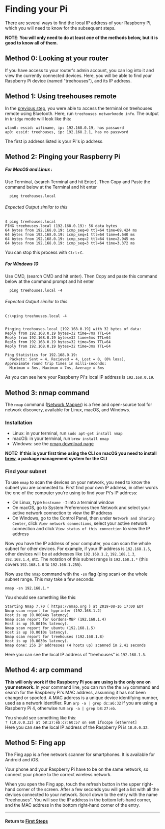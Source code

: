 # Finding your Pi

There are several ways to find the local IP address of your Raspberry Pi, which you will need to know for the subsequent steps.

**NOTE**: **You will only need to do at least *one* of the methods below, but it is good to know all of them.**

## Method 0: Looking at your router

If you have access to your router's admin account, you can log into it and view the currently connected devices.  Here, you will be able to find your Raspberry Pi device (named "treehouses"), and its IP address.

## Method 1: Using treehouses remote

In the [previous step](treehouses-remote.md), you were able to access the terminal on treehouses remote using Bluetooth.  Here, run `treehouses networkmode info`.  The output in `bridge` mode will look like this:
```
wlan0: essid: wifiname, ip: 192.168.0.19, has password
ap0: essid: treehouses, ip: 192.168.2.1, has no password
```
The first ip address listed is your Pi's ip address.


## Method 2: Pinging your Raspberry Pi

##### For MacOS and Linux : 

  Use Terminal, (search Terminal and hit Enter). Then Copy and Paste the command below at the Terminal and hit enter
```
  ping treehouses.local
  ```
  
###### Expected Output similar to this
```
$ ping treehouses.local
PING treehouses.local (192.168.0.19): 56 data bytes
64 bytes from 192.168.0.19: icmp_seq=0 ttl=64 time=69.424 ms
64 bytes from 192.168.0.19: icmp_seq=1 ttl=64 time=4.640 ms
64 bytes from 192.168.0.19: icmp_seq=2 ttl=64 time=2.945 ms
64 bytes from 192.168.0.19: icmp_seq=3 ttl=64 time=3.372 ms
```
You can stop this process with `Ctrl`+`C`.

##### For Windows 10
  Use CMD, (search CMD and hit enter). Then Copy and paste this command below at the command prompt and hit enter
```
  ping treehouses.local -4
  ```
  
###### Expected Output similar to this
```
C:\>ping treehouses.local -4


Pinging treehouses.local [192.168.0.19] with 32 bytes of data:
Reply from 192.168.0.19 bytes=32 time=7ms TTL=64
Reply from 192.168.0.19 bytes=32 time=5ms TTL=64
Reply from 192.168.0.19 bytes=32 time=5ms TTL=64
Reply from 192.168.0.19 bytes=32 time=3ms TTL=64

Ping Statistics for 192.168.0.19:
  Packets: Sent = 4, Recieved = 4, Lost = 0, (0% loss),
Approximate round trip times in milli-seconds:
  Minimum = 3ms, Maximum = 7ms, Average = 5ms
```

As you can see here your Raspberry Pi's local IP address is `192.168.0.19`.



## Method 3: nmap command

The `nmap` command ([Network Mapper](https://nmap.org)) is a free and open-source tool for network discovery, available for Linux, macOS, and Windows.

### Installation

- Linux: in your terminal, run `sudo apt-get install nmap`
- macOS: in your terminal, run `brew install nmap`
- Windows: see the [nmap download page](http://nmap.org/download.html)

**NOTE:** **If this is your first time using the CLI on macOS you need to install [brew](https://brew.sh/), a package management system for the CLI**

### Find your subnet

To use `nmap` to scan the devices on your network, you need to know the subnet you are connected to. First find your own IP address, in other words the one of the computer you're using to find your Pi's IP address:

- On Linux, type `hostname -I` into a terminal window
- On macOS, go to System Preferences then Network and select your active network connection to view the IP address
- On Windows, go to the Control Panel, then under `Network and Sharing Center`, click `View network connections`, select your active network connection and click `View status of this connection` to view the IP address

Now you have the IP address of your computer, you can scan the whole subnet for other devices. For example, if your IP address is `192.168.1.5`, other devices will be at addresses like `192.168.1.2`, `192.168.1.3`, `192.168.1.4`, etc. The notation of this subnet range is `192.168.1.*` (this covers `192.168.1.0` to `192.168.1.255`).

Now use the `nmap` command with the `-sn` flag (ping scan) on the whole subnet range. This may take a few seconds:

`nmap -sn 192.168.1.*`

You should see something like this:
```
Starting Nmap 7.70 ( https://nmap.org ) at 2019-08-16 17:00 EDT
Nmap scan report for hpprinter (192.168.1.2)
Host is up (0.00044s latency).
Nmap scan report for Gordons-MBP (192.168.1.4)
Host is up (0.0010s latency).
Nmap scan report for ubuntu (192.168.1.5)
Host is up (0.0010s latency).
Nmap scan report for treehouses (192.168.1.8)
Host is up (0.0030s latency).
Nmap done: 256 IP addresses (4 hosts up) scanned in 2.41 seconds
```
Here you can see the local IP address of "treehouses" is `192.168.1.8`.

## Method 4: arp command

**This will only work if the Raspberry Pi you are using is the only one on your network.**  In your command line, you can run the the `arp` command and search for the Raspberry Pi's MAC address, assuming it has not been changed or spoofed.  A MAC address is a unique device identifying number, used as a network identifier.  Run `arp -a | grep dc:a6:32` if you are using a Raspberry Pi 4, otherwise run `arp -a | grep b8:27:eb`.

You should see something like this:  
`? (10.0.0.32) at b8:27:eb:c7:60:57 on en0 ifscope [ethernet]`  
Here you can see the local IP address of the Raspberry Pi is `10.0.0.32`.

## Method 5: Fing app

The Fing app is a free network scanner for smartphones. It is available for Android and iOS.

Your phone and your Raspberry Pi have to be on the same network, so connect your phone to the correct wireless network.

When you open the Fing app, touch the refresh button in the upper right-hand corner of the screen. After a few seconds you will get a list with all the devices connected to your network. Scroll down to the entry with the name "treehouses". You will see the IP address in the bottom left-hand corner, and the MAC address in the bottom right-hand corner of the entry.

---
#### Return to [First Steps](firststeps.md#Step_1_-_Installing_and_finding_your_Raspberry_Pi)
